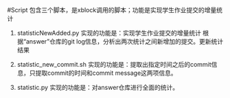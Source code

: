#Script
  包含三个脚本，是xblock调用的脚本；功能是实现学生作业提交的增量统计
  1. statisticNewAdded.py
      实现的功能是：实现学生作业提交的增量统计
      根据“answer”仓库的git log信息，分析出两次统计之间新增加的提交。更新统计结果
      
  2. statistic_new_commit.sh
     实现的功能是：提取出指定时间之后的commit信息，只提取commit的时间和commit message这两项信息。
     
  3. statistic.py
     实现的功能是：对answer仓库进行全面的统计。
  
